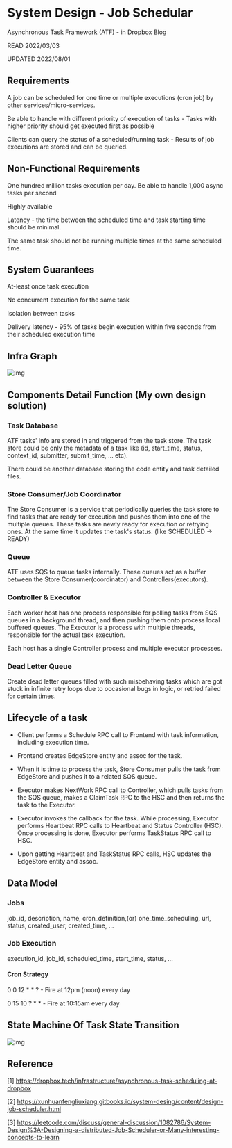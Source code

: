 # System Design - Job Schedular

Asynchronous Task Framework (ATF) - in Dropbox Blog

READ 2022/03/03

UPDATED 2022/08/01

## Requirements

A job can be scheduled for one time or multiple executions (cron job) by other services/micro-services.

Be able to handle with different priority of execution of tasks - Tasks with higher priority should get executed first as possible

Clients can query the status of a scheduled/running task - Results of job executions are stored and can be queried.

## Non-Functional Requirements

One hundred million tasks execution per day. Be able to handle 1,000 async tasks per second

Highly available

Latency - the time between the scheduled time and task starting time should be minimal.

The same task should not be running multiple times at the same scheduled time.

## System Guarantees

At-least once task execution

No concurrent execution for the same task

Isolation between tasks

Delivery latency - 95% of tasks begin execution within five seconds from their scheduled execution time

## Infra Graph

![img](https://dropbox.tech/cms/content/dam/dropbox/tech-blog/en-us/2020/11/atf/diagrams/Techblog-ATF-720x844px-1.png)

## Components Detail Function (My own design solution)

### Task Database

ATF tasks' info are stored in and triggered from the task store. The task store could be only the metadata of a task like (id, start_time, status, context_id, submitter, submit_time, ... etc).

There could be another database storing the code entity and task detailed files.

### Store Consumer/Job Coordinator

The Store Consumer is a service that periodically queries the task store to find tasks that are ready for execution and pushes them into one of the multiple queues. These tasks are newly ready for execution or retrying ones. At the same time it updates the task's status. (like SCHEDULED -> READY)

### Queue

ATF uses SQS to queue tasks internally. These queues act as a buffer between the Store Consumer(coordinator) and Controllers(executors).

### Controller & Executor

Each worker host has one process responsible for polling tasks from SQS queues in a background thread, and then pushing them onto process local buffered queues. The Executor is a process with multiple threads, responsible for the actual task execution.

Each host has a single Controller process and multiple executor processes.

### Dead Letter Queue

Create dead letter queues filled with such misbehaving tasks which are got stuck in infinite retry loops due to occasional bugs in logic, or retried failed for certain times.

## Lifecycle of a task

* Client performs a Schedule RPC call to Frontend with task information, including execution time.

* Frontend creates EdgeStore entity and assoc for the task.

* When it is time to process the task, Store Consumer pulls the task from EdgeStore and pushes it to a related SQS queue.

* Executor makes NextWork RPC call to Controller, which pulls tasks from the SQS queue, makes a ClaimTask RPC to the HSC and then returns the task to the Executor.

* Executor invokes the callback for the task. While processing, Executor performs Heartbeat RPC calls to Heartbeat and Status Controller (HSC). Once processing is done, Executor performs TaskStatus RPC call to HSC.

* Upon getting Heartbeat and TaskStatus RPC calls, HSC updates the EdgeStore entity and assoc.

## Data Model

### Jobs

job_id, description, name, cron_definition,(or) one_time_scheduling, url, status, created_user, created_time, ...

### Job Execution

execution_id, job_id, scheduled_time, start_time, status, ...

#### Cron Strategy

0 0 12 * * ? - Fire at 12pm (noon) every day

0 15 10 ? * * - Fire at 10:15am every day

## State Machine Of Task State Transition

![img](https://dropbox.tech/cms/content/dam/dropbox/tech-blog/en-us/2020/11/atf/diagrams/Techblog-ATF-720x225px-2.png)

## Reference

[1] <https://dropbox.tech/infrastructure/asynchronous-task-scheduling-at-dropbox>

[2] <https://xunhuanfengliuxiang.gitbooks.io/system-desing/content/design-job-scheduler.html>

[3] <https://leetcode.com/discuss/general-discussion/1082786/System-Design%3A-Designing-a-distributed-Job-Scheduler-or-Many-interesting-concepts-to-learn>
